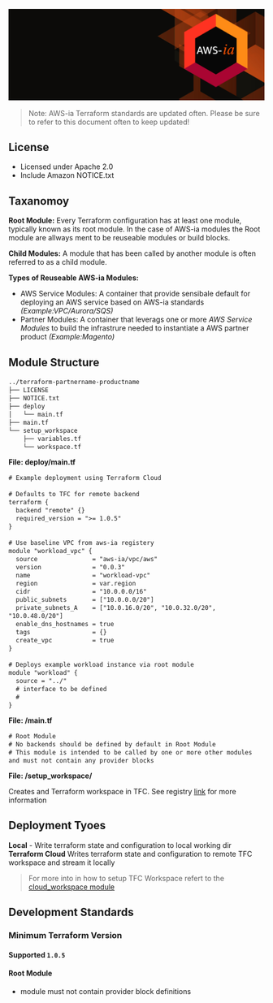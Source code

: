 ![AWS-ia banner](/assets/ghbg.png)

> Note: AWS-ia Terraform standards are updated often. Please be sure to refer to this document often to keep updated!

## License
- Licensed under Apache 2.0
- Include Amazon NOTICE.txt

## Taxanomoy
**Root Module:**  Every Terraform configuration has at least one module, typically known as its root module. In the case of AWS-ia modules the Root module are allways ment to be reuseable modules or build blocks. 

**Child Modules:** A module that has been called by another module is often referred to as a child module.

**Types of Reuseable AWS-ia Modules:**
- AWS Service Modules: A container that provide sensibale default for deploying an AWS service based on AWS-ia standards _(Example:VPC/Aurora/SQS)_ 
- Partner Modules: A container that leverags one or more _AWS Service Modules_ to build the infrastrure needed to instantiate a AWS partner product _(Example:Magento)_

## Module Structure

```
../terraform-partnername-productname
├── LICENSE
├── NOTICE.txt
├── deploy
│   └── main.tf
├── main.tf
└── setup_workspace
    ├── variables.tf
    └── workspace.tf
```
**File: deploy/main.tf**
```
# Example deployment using Terraform Cloud

# Defaults to TFC for remote backend
terraform {
  backend "remote" {}
  required_version = ">= 1.0.5"
}

# Use baseline VPC from aws-ia registery
module "workload_vpc" {
  source               = "aws-ia/vpc/aws"
  version              = "0.0.3"
  name                 = "workload-vpc"
  region               = var.region
  cidr                 = "10.0.0.0/16"
  public_subnets       = ["10.0.0.0/20"]
  private_subnets_A    = ["10.0.16.0/20", "10.0.32.0/20", "10.0.48.0/20"]
  enable_dns_hostnames = true
  tags                 = {}
  create_vpc           = true
}

# Deploys example workload instance via root module
module "workload" {
  source = "../"
  # interface to be defined
  # 
}
```

**File: /main.tf**

```
# Root Module
# No backends should be defined by default in Root Module
# This module is intended to be called by one or more other modules and must not contain any provider blocks
```

**File: /setup_workspace/**

Creates and Terraform workspace in TFC. See registry [link](https://registry.terraform.io/modules/aws-ia/cloud_workspace/hashicorp/latest) for more information


## Deployment Tyoes
**Local** - Write terraform state and configuration to local working dir
**Terraform Cloud** Writes terraform state and configuration to remote TFC workspace and stream it locally

> For more into in how to setup TFC Workspace refert to the [cloud_workspace module](https://registry.terraform.io/modules/aws-ia/cloud_workspace/hashicorp/latest)

## Development Standards

### Minimum Terraform Version 
#### Supported `1.0.5`

#### Root Module
- module must not contain provider block definitions
